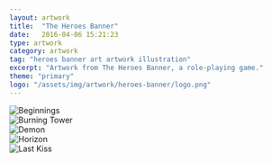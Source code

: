 ```yaml
---
layout: artwork
title:  "The Heroes Banner"
date:   2016-04-06 15:21:23
type: artwork
category: artwork
tag: "heroes banner art artwork illustration"
excerpt: "Artwork from The Heroes Banner, a role-playing game."
theme: "primary"
logo: "/assets/img/artwork/heroes-banner/logo.png"
---
```

<div class="image-container">
	<div class="wrapper">
		<section class="artwork">
			<img src="/img/artwork/heroes-banner/beginnings.png" alt="Beginnings"/>		
		</section>
		<section class="artwork">
			<img src="/img/artwork/heroes-banner/burning-tower.png" alt="Burning Tower"/>		
		</section>
		<section class="artwork">
			<img src="/img/artwork/heroes-banner/demon.png" alt="Demon"/>		
		</section>
		<section class="artwork">
			<img src="/img/artwork/heroes-banner/horizon.png" alt="Horizon"/>		
		</section>
		<section class="artwork">
			<img src="/img/artwork/heroes-banner/last-kiss.png" alt="Last Kiss"/>		
		</section>
	</div>
</div>